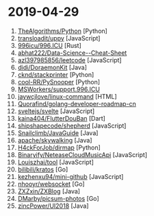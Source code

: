 # 2019-04-29

1. [TheAlgorithms/Python](https://github.com/TheAlgorithms/Python "All Algorithms implemented in Python") [Python]
2. [transloadit/uppy](https://github.com/transloadit/uppy "The next open source file uploader for web browsers 🐶") [JavaScript]
3. [996icu/996.ICU](https://github.com/996icu/996.ICU "Repo for counting stars and contributing. Press F to pay respect to glorious developers.") [Rust]
4. [abhat222/Data-Science--Cheat-Sheet](https://github.com/abhat222/Data-Science--Cheat-Sheet "Cheat Sheets") 
5. [azl397985856/leetcode](https://github.com/azl397985856/leetcode "leetcode题解，记录自己的leecode解题之路。") [JavaScript]
6. [didi/DoraemonKit](https://github.com/didi/DoraemonKit "简称 DoKit 。一款功能齐全的客户端（ iOS 、Android ）研发助手，你值得拥有。") [Java]
7. [cknd/stackprinter](https://github.com/cknd/stackprinter "Debugging-friendly tracebacks for Python") [Python]
8. [cool-RR/PySnooper](https://github.com/cool-RR/PySnooper "Never use print for debugging again") [Python]
9. [MSWorkers/support.996.ICU](https://github.com/MSWorkers/support.996.ICU "Microsoft and GitHub Workers Support 996.ICU") 
10. [jaywcjlove/linux-command](https://github.com/jaywcjlove/linux-command "Linux命令大全搜索工具，内容包含Linux命令手册、详解、学习、搜集。https://git.io/linux") [HTML]
11. [Quorafind/golang-developer-roadmap-cn](https://github.com/Quorafind/golang-developer-roadmap-cn "在 2019 成为一名 Go 开发者的路线图。为学习 Go 的人而准备。") 
12. [sveltejs/svelte](https://github.com/sveltejs/svelte "Cybernetically enhanced web apps") [JavaScript]
13. [kaina404/FlutterDouBan](https://github.com/kaina404/FlutterDouBan "🔥🔥🔥Flutter豆瓣客户端,全网最100%还原豆瓣客户端。首页、书影音、小组、市集及个人中心，一个不拉 https://img.xuvip.top/douyademo.mp4") [Dart]
14. [shipshapecode/shepherd](https://github.com/shipshapecode/shepherd "Guide your users through a tour of your app") [JavaScript]
15. [Snailclimb/JavaGuide](https://github.com/Snailclimb/JavaGuide "【Java学习+面试指南】 一份涵盖大部分Java程序员所需要掌握的核心知识。") [Java]
16. [apache/skywalking](https://github.com/apache/skywalking "APM, Application Performance Monitoring System") [Java]
17. [H4ckForJob/dirmap](https://github.com/H4ckForJob/dirmap "An advanced web directory scanning tool that will be more powerful than DirBuster, Dirsearch, cansina, and Yu Jian.一个高级web目录扫描工具，功能将会强于DirBuster、Dirsearch、cansina、御剑。") [Python]
18. [Binaryify/NeteaseCloudMusicApi](https://github.com/Binaryify/NeteaseCloudMusicApi "网易云音乐 Node.js API service") [JavaScript]
19. [Louiszhai/tool](https://github.com/Louiszhai/tool "开发效率提升：Mac生产力工具链推荐") [JavaScript]
20. [bilibili/kratos](https://github.com/bilibili/kratos "Kratos是bilibili开源的一套Go微服务框架，包含大量微服务相关框架及工具。") [Go]
21. [kezhenxu94/mini-github](https://github.com/kezhenxu94/mini-github "GitHub WeChat Mini Program (可能是功能最全的 GitHub 微信小程序)") [JavaScript]
22. [nhooyr/websocket](https://github.com/nhooyr/websocket "A minimal and idiomatic WebSocket library for Go") [Go]
23. [ZXZxin/ZXBlog](https://github.com/ZXZxin/ZXBlog "记录各种学习笔记(算法、Java、数据库、并发......)") [Java]
24. [DMarby/picsum-photos](https://github.com/DMarby/picsum-photos "Lorem Ipsum... but for photos.") [Go]
25. [zincPower/UI2018](https://github.com/zincPower/UI2018 "安卓高级UI代码整理和博客代码Demo") [Java]

